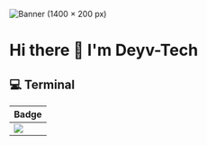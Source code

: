 ![Banner (1400 × 200 px)](https://user-images.githubusercontent.com/92702144/197099573-e6e23d18-684d-4827-8c9b-e1aac4d32ada.jpg)

# Hi there 👋 I'm Deyv-Tech

## 💻 Terminal

| Badge                                                                                                                          |
| ------------------------------------------------------------------------------------------------------------------------------ |
| <img src="https://img.shields.io/badge/GIT-E44C30?style=for-the-badge&logo=git&logoColor=white" />                             |